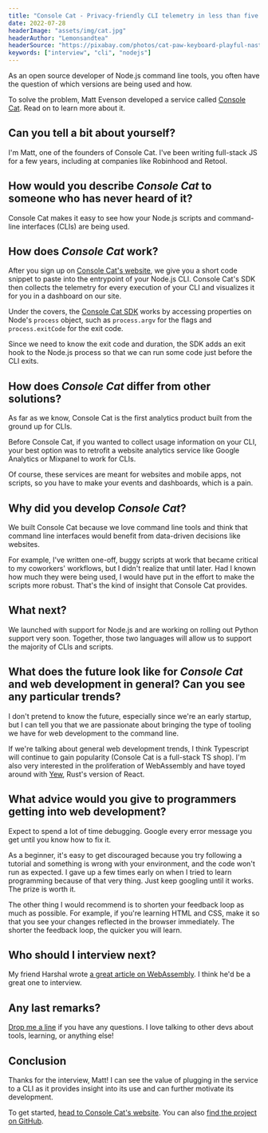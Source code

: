 ```yaml
---
title: "Console Cat - Privacy-friendly CLI telemetry in less than five minutes - Interview with Matt Evenson"
date: 2022-07-28
headerImage: "assets/img/cat.jpg"
headerAuthor: "Lemonsandtea"
headerSource: "https://pixabay.com/photos/cat-paw-keyboard-playful-nasty-3695040/"
keywords: ["interview", "cli", "nodejs"]
---
```


As an open source developer of Node.js command line tools, you often have the question of which versions are being used and how.

To solve the problem, Matt Evenson developed a service called [Console Cat](https://www.consolecat.dev/). Read on to learn more about it.

## Can you tell a bit about yourself?

I'm Matt, one of the founders of Console Cat. I've been writing full-stack JS for a few years, including at companies like Robinhood and Retool.

## How would you describe _Console Cat_ to someone who has never heard of it?

Console Cat makes it easy to see how your Node.js scripts and command-line interfaces (CLIs) are being used.

## How does _Console Cat_ work?

After you sign up on [Console Cat's website](https://consolecat.dev/), we give you a short code snippet to paste into the entrypoint of your Node.js CLI. Console Cat's SDK then collects the telemetry for every execution of your CLI and visualizes it for you in a dashboard on our site.

Under the covers, the [Console Cat SDK](https://github.com/console-cat/sdk) works by accessing properties on Node's `process` object, such as `process.argv` for the flags and `process.exitCode` for the exit code.

Since we need to know the exit code and duration, the SDK adds an exit hook to the Node.js process so that we can run some code just before the CLI exits.

## How does _Console Cat_ differ from other solutions?

As far as we know, Console Cat is the first analytics product built from the ground up for CLIs.

Before Console Cat, if you wanted to collect usage information on your CLI, your best option was to retrofit a website analytics service like Google Analytics or Mixpanel to work for CLIs.

Of course, these services are meant for websites and mobile apps, not scripts, so you have to make your events and dashboards, which is a pain.

## Why did you develop _Console Cat_?

We built Console Cat because we love command line tools and think that command line interfaces would benefit from data-driven decisions like websites.

For example, I've written one-off, buggy scripts at work that became critical to my coworkers' workflows, but I didn't realize that until later. Had I known how much they were being used, I would have put in the effort to make the scripts more robust. That's the kind of insight that Console Cat provides.

## What next?

We launched with support for Node.js and are working on rolling out Python support very soon. Together, those two languages will allow us to support the majority of CLIs and scripts.

## What does the future look like for _Console Cat_ and web development in general? Can you see any particular trends?

I don't pretend to know the future, especially since we're an early startup, but I can tell you that we are passionate about bringing the type of tooling we have for web development to the command line.

If we're talking about general web development trends, I think Typescript will continue to gain popularity (Console Cat is a full-stack TS shop). I'm also very interested in the proliferation of WebAssembly and have toyed around with [Yew](https://yew.rs/), Rust's version of React.

## What advice would you give to programmers getting into web development?

Expect to spend a lot of time debugging. Google every error message you get until you know how to fix it.

As a beginner, it's easy to get discouraged because you try following a tutorial and something is wrong with your environment, and the code won't run as expected. I gave up a few times early on when I tried to learn programming because of that very thing. Just keep googling until it works. The prize is worth it.

The other thing I would recommend is to shorten your feedback loop as much as possible. For example, if you're learning HTML and CSS, make it so that you see your changes reflected in the browser immediately. The shorter the feedback loop, the quicker you will learn.

## Who should I interview next?

My friend Harshal wrote [a great article on WebAssembly](https://harshal.sheth.io/2022/01/31/webassembly.html). I think he'd be a great one to interview.

## Any last remarks?

[Drop me a line](mailto:matt@consolecat.dev) if you have any questions. I love talking to other devs about tools, learning, or anything else!

## Conclusion

Thanks for the interview, Matt! I can see the value of plugging in the service to a CLI as it provides insight into its use and can further motivate its development.

To get started, [head to Console Cat's website](https://www.consolecat.dev/). You can also [find the project on GitHub](https://github.com/console-cat).


